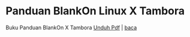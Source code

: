 # Panduan BlankOn Linux X Tambora

Buku Panduan BlankOn X Tambora [Unduh Pdf](/Assets/Others/BukuPanduanTambora.pdf) | [baca](PanduanTambora)
  
